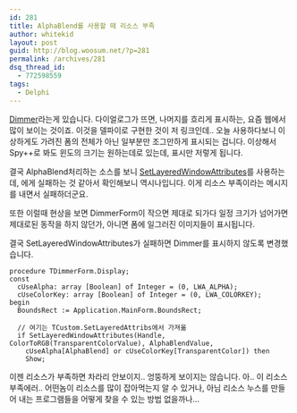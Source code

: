 ```yaml
---
id: 281
title: AlphaBlend를 사용할 때 리소스 부족
author: whitekid
layout: post
guid: http://blog.woosum.net/?p=281
permalink: /archives/281
dsq_thread_id:
  - 772598559
tags:
  - Delphi
---
```

[Dimmer][1]라는게 있습니다. 다이얼로그가 뜨면, 나머지를 흐리게 표시하는, 요즘 웹에서 많이 보이는 것이죠. 이것을 델파이로 구현한 것이 저 링크인데.. 오늘 사용하다보니 이상하게도 가려진 폼의 전체가 아닌 일부분만 조그만하게 표시되는 겁니다. 이상해서 Spy++로 봐도 윈도의 크기는 원하는데로 있는데, 표시만 저렇게 됩니다.

결국 AlphaBlend처리하는 소스를 보니 [SetLayeredWindowAttributes][2]를 사용하는데, 에게 실패하는 것 같아서 확인해보니 역시나입니다. 이게 리소스 부족이라는 메시지를 내면서 실패하더군요.

또한 이럴때 현상을 보면 DimmerForm이 작으면 제대로 되가다 일정 크기가 넘어가면 제대로된 동작을 하지 않던가, 아니면 폼에 일그러진 이미지들이 표시됩니다.

결국 SetLayeredWindowAttributes가 실패하면 Dimmer를 표시하지 않도록 변경했습니다.

    procedure TDimmerForm.Display;
    const
      cUseAlpha: array [Boolean] of Integer = (0, LWA_ALPHA);
      cUseColorKey: array [Boolean] of Integer = (0, LWA_COLORKEY);
    begin
      BoundsRect := Application.MainForm.BoundsRect;

      // 여기는 TCustom.SetLayeredAttribs에서 가져옮
      if SetLayeredWindowAttributes(Handle, ColorToRGB(TransparentColorValue), AlphaBlendValue,
        cUseAlpha[AlphaBlend] or cUseColorKey[TransparentColor]) then
        Show;

이젠 리소스가 부족하면 차라리 안보이지.. 엉뚱하게 보이지는 않습니다. 아.. 이 리소스 부족에러.. 어떤놈이 리소스를 많이 잡아먹는지 알 수 있거나, 아님 리소스 누스를 만들어 내는 프로그램들을 어떻게 찾을 수 있는 방법 없을까나...

 [1]: http://bit.ly/aFTtpy
 [2]: http://bit.ly/96oDXi